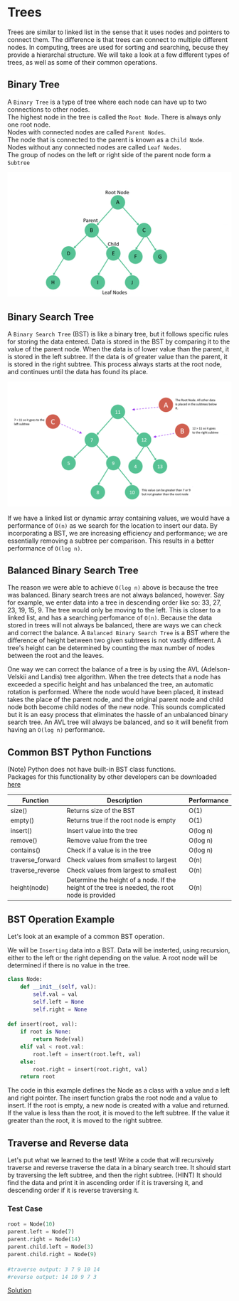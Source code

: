 # Trees

Trees are similar to linked list in the sense that it uses nodes and pointers to connect them. The difference is that trees
can connect to multiple different nodes. In computing, trees are used for sorting and searching, becuse they provide a hierarchal structure.
We will take a look at a few different types of trees, as well as some of their common operations.

## Binary Tree

A `Binary Tree` is a type of tree where each node can have up to two connections to other nodes.\
The highest node in the tree is called the `Root Node`. There is always only one root node.\
Nodes with connected nodes are called `Parent Nodes`.\
The node that is connected to the parent is known as a `Child Node`.\
Nodes without any connected nodes are called `Leaf Nodes`.\
The group of nodes on the left or right side of the parent node form a `Subtree`


![binary tree](binary-tree.png)

## Binary Search Tree

A `Binary Search Tree` (BST) is like a binary tree, but it follows specific rules for storing the data entered.
Data is stored in the BST by comparing it to the value of the parent node. When the data is of lower value than the parent,
it is stored in the left subtree. If the data is of greater value than the parent, it is stored in the right subtree. 
This process always starts at the root node, and continues until the data has found its place.

![binary search tree](binary-search-tree.png)

If we have a linked list or dynamic array containing values, we would have a performance of `O(n)` as we search for
the location to insert our data.
By incorporating a BST, we are increasing efficiency and performance; we are essentially removing a subtree per comparison.
This results in a better performance of `O(log n)`.

## Balanced Binary Search Tree

The reason we were able to achieve `O(log n)` above is because the tree was balanced. Binary search trees are not always balanced, however.
Say for example, we enter data into a tree in descending order like so: 33, 27, 23, 19, 15, 9.
The tree would only be moving to the left. This is closer to a linked list, and has a searching perfomance of `O(n)`.
Because the data stored in trees will not always be balanced, there are ways we can check and correct
the balance.
A `Balanced Binary Search Tree` is a BST where the difference of height between two given subtrees is not vastly different.
A tree's height can be determined by counting the max number of nodes between the root and the leaves.

One way we can correct the balance of a tree is by using the AVL (Adelson-Velskii and Landis) tree algorithm.
When the tree detects that a node has exceeded a specific height and has unbalanced the tree, an automatic rotation is performed.
Where the node would have been placed, it instead takes the place of the parent node, and the original parent node and child node both
become child nodes of the new node. This sounds complicated but it is an easy process that eliminates the hassle of an unbalanced binary search tree.
An AVL tree will always be balanced, and so it will benefit from having an `O(log n)` performance.

## Common BST Python Functions

(Note) Python does not have built-in BST class functions.\
Packages for this functionality by other developers can be downloaded [here](https://pypi.org/project/bintrees)

|  Function  |  Description  |  Performance  |
|  ---  |  ---  |  ---  |
|  size()  |  Returns size of the BST  |  O(1)  |
|  empty()  |  Returns true if the root node is empty  |  O(1)  |
|  insert()  |  Insert value into the tree  |  O(log n)  |
|  remove()  |  Remove value from the tree  |  O(log n)  |
|  contains()  |  Check if a value is in the tree  |  O(log n)  |
|  traverse_forward  |  Check values from smallest to largest  |  O(n)  |
|  traverse_reverse  |  Check values from largest to smallest  |  O(n)  |
|  height(node)  |  Determine the height of a node. If the height of the tree is needed, the root node is provided  |  O(n)  |


## BST Operation Example

Let's look at an example of a common BST operation.

We will be `Inserting` data into a BST.
Data will be insterted, using recursion, either to the left or the right depending on the value.
A root node will be determined if there is no value in the tree.

```Python
class Node:
    def __init__(self, val):
        self.val = val
        self.left = None
        self.right = None

def insert(root, val):
    if root is None:
        return Node(val)
    elif val < root.val:
        root.left = insert(root.left, val)
    else:
        root.right = insert(root.right, val)
    return root
```

The code in this example defines the Node as a class with a value and a left and right pointer.
The insert function grabs the root node and a value to insert.
If the root is empty, a new node is created with a value and returned.
If the value is less than the root, it is moved to the left subtree.
If the value it greater than the root, it is moved to the right subtree.

## Traverse and Reverse data

Let's put what we learned to the test! Write a code that will recursively traverse and reverse traverse the data in a binary search tree.
It should start by traversing the left subtree, and then the right subtree.
(HINT) It should find the data and print it in ascending order if it is traversing it, and descending order if it is 
reverse traversing it.

### Test Case

```Python
root = Node(10)
parent.left = Node(7)
parent.right = Node(14)
parent.child.left = Node(3)
parent.child.right = Node(9)

#traverse output: 3 7 9 10 14
#reverse output: 14 10 9 7 3
```
[Solution](tree-solution.py)

